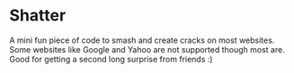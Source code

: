 Shatter
=======

A mini fun piece of code to smash and create cracks on most websites. Some websites like Google and Yahoo are not
supported though most are.
Good for getting a second long surprise from friends :)

